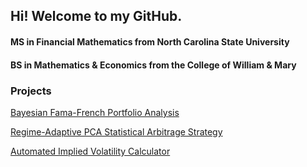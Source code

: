 ## Hi! Welcome to my GitHub.

#### MS in Financial Mathematics from North Carolina State University 
#### BS in Mathematics & Economics from the College of William & Mary

### Projects

[Bayesian Fama-French Portfolio Analysis](https://NickZehnle.github.io/Projects/Bayes_Analysis/BayesFF.html)

[Regime-Adaptive PCA Statistical Arbitrage Strategy](https://NickZehnle.github.io/Projects/PCA_Strategy/PCA.html)

[Automated Implied Volatility Calculator](https://NickZehnle.github.io/Projects/AIVC/aivc.html)
